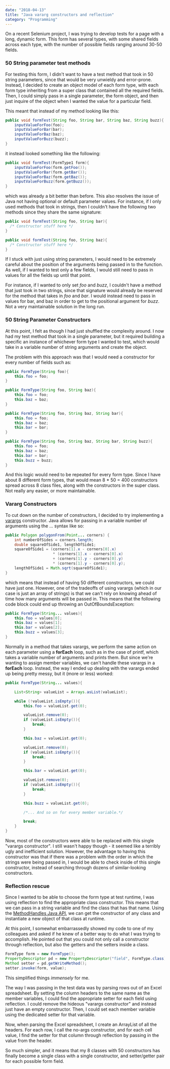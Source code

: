 ```yaml
---
date: "2018-04-13"
title: "Java vararg constructors and reflection"
category: "Programming"
---
```


On a recent Selenium project, I was trying to develop tests for a page with a long, dynamic form. This form has several types, with some shared fields across each type, with the number of possible fields ranging around 30-50 fields.

### 50 String parameter test methods

For testing this form, I didn't want to have a test method that took in 50 string parameters, since that would be very unwieldy and error-prone. Instead, I decided to create an object model of each form type, with each form type inheriting from a super class that contained all the required fields. Then, I could simply pass in a single parameter, the form object, and then just inquire of the object when I wanted the value for a particular field.

This meant that instead of my method looking like this:

```java
public void formTest(String foo, String bar, String baz, String buzz){
    inputValueForFoo(foo);
    inputValueForBar(bar);
    inputValueForBaz(baz);
    inputValueForBuzz(buzz);
}
```

it instead looked something like the following:

```java
public void formTest(FormType1 form){
    inputValueForFoo(form.getFoo());
    inputValueForBar(form.getBar());
    inputValueForBaz(form.getBaz());
    inputValueForBuzz(form.getBuzz());
}
```

which was already a bit better than before. This also resolves the issue of Java not having optional or default parameter values. For instance, if I only used methods that took in strings, then I couldn't have the following two methods since they share the same signature:

```java
public void formTest(String foo, String bar){
  /* Constructor stuff here */
}

public void formTest(String foo, String baz){
  /* Constructor stuff here */
}
```

If I stuck with just using string parameters, I would need to be extremely careful about the position of the arguments being passed in to the function. As well, if I wanted to test only a few fields, I would still need to pass in values for all the fields up until that point.

For instance, if I wanted to only set *foo* and *buzz*, I couldn't have a method that just took in two strings, since that signature would already be reserved for the method that takes in *foo* and *bar*. I would instead need to pass in values for bar, and baz in order to get to the positional argument for *buzz*. Not a very maintainable solution in the long run.


### 50 String Parameter Constructors

At this point, I felt as though I had just shuffled the complexity around. I now had my test method that took in a single parameter, but it required building a specific an instance of whichever form type I wanted to test, which would take in a variable number of string arguments and create the object.

The problem with this approach was that I would need a constructor for every number of fields such as:

```java
public FormType(String foo){
    this.foo = foo;
}

public FormType(String foo, String baz){
    this.foo = foo;
    this.baz = baz;
}

public FormType(String foo, String baz, String bar){
    this.foo = foo;
    this.baz = baz;
    this.bar = bar;
}

public FormType(String foo, String baz, String bar, String buzz){
    this.foo = foo;
    this.baz = baz;
    this.bar = bar;
    this.buzz = buzz;
}
```

And this logic would need to be repeated for every form type. Since I have about 8 different form types, that would mean 8 * 50 = 400 constructors spread across 8 class files, along with the constructors in the super class. Not really any easier, or more maintainable.

### Vararg Constructors

To cut down on the number of constructors, I decided to try implementing a [varargs](https://docs.oracle.com/javase/8/docs/technotes/guides/language/varargs.html) constructor. Java allows for passing in a variable number of arguments using the ... syntax like so:

```java
public Polygon polygonFrom(Point... corners) {
    int numberOfSides = corners.length;
    double squareOfSide1, lengthOfSide1;
    squareOfSide1 = (corners[1].x - corners[0].x)
                     * (corners[1].x - corners[0].x)
                     + (corners[1].y - corners[0].y)
                     * (corners[1].y - corners[0].y);
    lengthOfSide1 = Math.sqrt(squareOfSide1);
}
```

which means that instead of having 50 different constructors, we could have just one. However, one of the tradeoffs of using varargs (which in our case is just an array of strings) is that we can't rely on knowing ahead of time how many arguments will be passed in. This means that the following code block could end up throwing an OutOfBoundsException:

```java
public FormType(String... values){
    this.foo = values[0];
    this.baz = values[1];
    this.bar = values[2];
    this.buzz = values[3];
}
```

Normally in a method that takes varargs, we perform the same action on each parameter using a **forEach** loop, such as in the case of printf, which takes a variable number of arguments and prints them. But since we're wanting to assign member variables, we can't handle these varargs in a **forEach** loop. Instead, the way I ended up dealing with the varargs ended up being pretty messy, but it (more or less) worked:


```java
public FormType(String... values){

    List<String> valueList = Arrays.asList(valueList);

    while (!valueList.isEmpty()){
        this.foo = valueList.get(0);

        valueList.remove(0);
        if (valueList.isEmpty()){
            break;
        }

        this.baz = valueList.get(0);

        valueList.remove(0);
        if (valueList.isEmpty()){
            break;
        }

        this.bar = valueList.get(0);

        valueList.remove(0);
        if (valueList.isEmpty()){
            break;
        }

        this.buzz = valueList.get(0);

        /*... And so on for every member variable.*/

        break;
    }
}
```

Now, most of the constructors were able to be replaced with this single "varargs constructor". I still wasn't happy though - it seemed like a terribly ugly and inefficient solution. However, the advantage to having this constructor was that if there was a problem with the order in which the strings were being passed in, I would be able to check inside of this single constructor, instead of searching through dozens of similar-looking constructors.


### Reflection rescue


Since I wanted to be able to choose the form type at test runtime, I was using reflection to find the appropriate class constructor. This means that we can pass in a string variable and find the class that has that name. Using the [MethodHandles Java API](https://docs.oracle.com/javase/8/docs/api/java/lang/invoke/MethodHandles.html), we can get the constructor of any class and instantiate a new object of that class at runtime.

At this point, I somewhat embarrassedly showed my code to one of my colleagues and asked if he knew of a better way to do what I was trying to accomplish. He pointed out that you could not only call a constructor through reflection, but also the getters and the setters inside a class.

```java
FormType form = new FormType();
PropertyDescriptor pd = new PropertyDescriptor("field", FormType.class);
Method setter = pd.getWriteMethod();
setter.invoke(form, value);
```

This simplified things *immensely* for me.

The way I was passing in the test data was by parsing rows out of an Excel spreadsheet. By setting the column headers to the same name as the member variables, I could find the appropriate setter for each field using reflection. I could remove the hideous "varargs constructor" and instead just have an empty constructor. Then, I could set each member variable using the dedicated setter for that variable.

Now, when parsing the Excel spreadsheet, I create an ArrayList of all the headers. For each row, I call the no-args constructor, and for each cell value, I find the setter for that column through reflection by passing in the value from the header.

So much simpler, and it means that my 8 classes with 50 constructors has finally become a single class with a single constructor, and setter/getter pair for each possible form field.